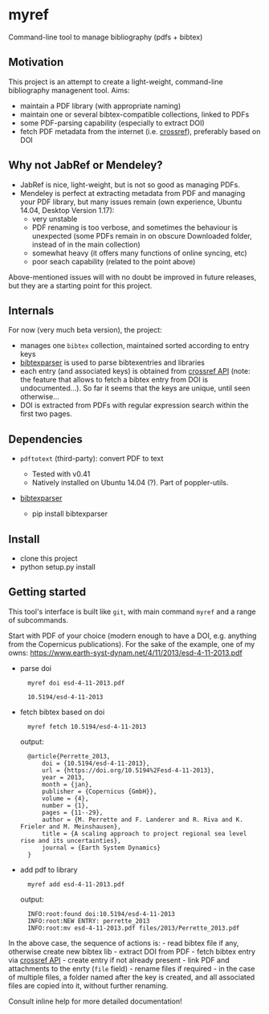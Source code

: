# myref

Command-line tool to manage bibliography (pdfs + bibtex)

Motivation
----------
This project is an attempt to create a light-weight, 
command-line bibliography managenent tool. Aims:

- maintain a PDF library (with appropriate naming)
- maintain one or several bibtex-compatible collections, linked to PDFs
- some PDF-parsing capability (especially to extract DOI)
- fetch PDF metadata from the internet (i.e. [crossref](https://github.com/CrossRef/rest-api-doc)), preferably based on DOI

Why not JabRef or Mendeley?
--------------------------
- JabRef is nice, light-weight, but is not so good as managing PDFs.
- Mendeley is perfect at extracting metadata from PDF and managing your PDF library, 
but many issues remain (own experience, Ubuntu 14.04, Desktop Version 1.17):
    - very unstable
    - PDF renaming is too verbose, and sometimes the behaviour is unexpected (some PDFs remain in on obscure Downloaded folder, instead of in the main collection)
    - somewhat heavy (it offers many functions of online syncing, etc)
    - poor seach capability (related to the point above)

Above-mentioned issues will with no doubt be improved in future releases, but they are a starting point for this project.


Internals
---------
For now (very much beta version), the project:
- manages one `bibtex` collection, maintained sorted according to entry keys
- [bibtexparser](https://bibtexparser.readthedocs.io/en/v0.6.2) is used to parse bibtexentries and libraries
- each entry (and associated keys) is obtained from [crossref API](https://github.com/CrossRef/rest-api-doc/issues/115#issuecomment-221821473) (note: the feature that allows to fetch a bibtex entry from DOI is undocumented...). So far it seems that the keys are unique, until seen otherwise...
- DOI is extracted from PDFs with regular expression search within the first two pages.


Dependencies
------------
- `pdftotext` (third-party): convert PDF to text
    - Tested with v0.41
    - Natively installed on Ubuntu 14.04 (?). Part of poppler-utils.

- [bibtexparser](https://bibtexparser.readthedocs.io/en/v0.6.2)
    - pip install bibtexparser


Install
-------
- clone this project
- python setup.py install


Getting started
---------------
This tool's interface is built like `git`, with main command `myref` and a range of subcommands.

Start with PDF of your choice (modern enough to have a DOI, e.g. anything from the Copernicus publications). 
For the sake of the example, one of my owns: https://www.earth-syst-dynam.net/4/11/2013/esd-4-11-2013.pdf

- parse doi

        myref doi esd-4-11-2013.pdf
    
        10.5194/esd-4-11-2013
    
- fetch bibtex based on doi

        myref fetch 10.5194/esd-4-11-2013
        
    output:
    
        @article{Perrette_2013,
            doi = {10.5194/esd-4-11-2013},
            url = {https://doi.org/10.5194%2Fesd-4-11-2013},
            year = 2013,
            month = {jan},
            publisher = {Copernicus {GmbH}},
            volume = {4},
            number = {1},
            pages = {11--29},
            author = {M. Perrette and F. Landerer and R. Riva and K. Frieler and M. Meinshausen},
            title = {A scaling approach to project regional sea level rise and its uncertainties},
            journal = {Earth System Dynamics}
        }

- add pdf to library

        myref add esd-4-11-2013.pdf
        
    output:
    
        INFO:root:found doi:10.5194/esd-4-11-2013
        INFO:root:NEW ENTRY: perrette_2013
        INFO:root:mv esd-4-11-2013.pdf files/2013/Perrette_2013.pdf
    
    
In the above case, the sequence of actions is:
    - read bibtex file if any, otherwise create new bibtex lib
    - extract DOI from PDF
    - fetch bibtex entry via [crossref API](https://github.com/CrossRef/rest-api-doc/issues/115#issuecomment-221821473)
    - create entry if not already present
    - link PDF and attachments to the enrty (`file` field)
    - rename files if required
        - in the case of multiple files, a folder named after the key is created, and all associated files are copied into it, without further renaming.


Consult inline help for more detailed documentation!
